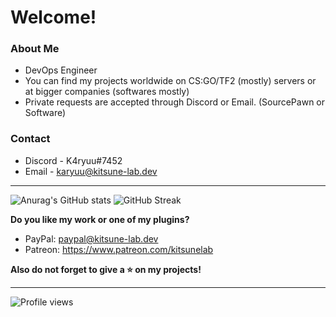 # Welcome!

### About Me

* DevOps Engineer
* You can find my projects worldwide on CS:GO/TF2 (mostly) servers or at bigger companies (softwares mostly)
* Private requests are accepted through Discord or Email. (SourcePawn or Software)

### Contact

* Discord - K4ryuu#7452
* Email - karyuu@kitsune-lab.dev

---

![Anurag's GitHub stats](https://github-readme-stats.vercel.app/api?username=K4ryuu&show_icons=true&theme=radical) ![GitHub Streak](https://github-readme-streak-stats.herokuapp.com?user=K4ryuu&show_icons=true&theme=radical)

**Do you like my work or one of my plugins?**

* PayPal: paypal@kitsune-lab.dev
* Patreon: https://www.patreon.com/kitsunelab

**Also do not forget to give a ⭐ on my projects!**

---

![Profile views](https://gpvc.arturio.dev/K4ryuu)
